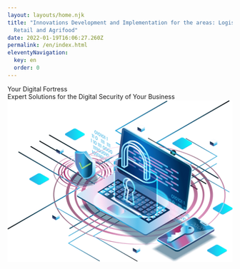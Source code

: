 ```yaml
---
layout: layouts/home.njk
title: "Innovations Development and Implementation for the areas: Logistics,
  Retail and Agrifood"
date: 2022-01-19T16:06:27.260Z
permalink: /en/index.html
eleventyNavigation:
  key: en
  order: 0
---
```


<div class="flex-container">
  <div class="flex-text">
    <div id="main-h1">Your Digital Fortress</div>
    <div id="main-h2">Expert Solutions for the Digital Security of Your Business</div>
  </div>
  <div class="flex-image">
    <div class="center"><img src="/static/img/secure.png" width="600px"></div>
  </div>
</div>